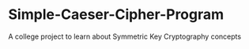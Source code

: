 # Simple-Caeser-Cipher-Program
A college project to learn about Symmetric Key Cryptography concepts
